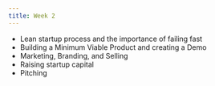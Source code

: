 ```yaml
---
title: Week 2
---
```

* Lean startup process and the importance of failing fast
* Building a Minimum Viable Product and creating a Demo
* Marketing, Branding, and Selling
* Raising startup capital
* Pitching